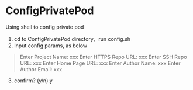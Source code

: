 # ConfigPrivatePod
Using shell to config private pod

1. cd to ConfigPrivatePod directory，run config.sh
2. Input config params, as below

>Enter Project Name: xxx
Enter HTTPS Repo URL: xxx
Enter SSH Repo URL: xxx
Enter Home Page URL: xxx
Enter Author Name: xxx
Enter Author Email: xxx

3. confirm? (y/n):y

